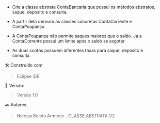 * Crie a classe abstrata ContaBancaria que possui os métodos abstratos, saque, depósito e consulta.

* A partir dela derivam as classes concretas ContaCorrente e ContaPoupança.

* A ContaPoupança não permite saques maiores que o saldo. Já a ContaCorrente possui um limite após o saldo se esgotar.

* As duas contas possuem diferentes taxas para saque, depósito e consulta.

🛠️ Construído com:

> Eclipse IDE

📌 Versão:

> Versão 1.0

✒️ Autores:

> Nicolas Beloto Armenio - CLASSE ABSTRATA 1/2

